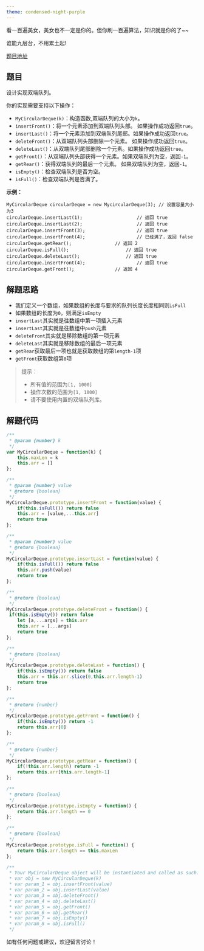 ```yaml
---
theme: condensed-night-purple
---
```


看一百遍美女，美女也不一定是你的。但你刷一百遍算法，知识就是你的了~~

谁能九层台，不用累土起!

[题目地址](https://leetcode-cn.com/problems/design-circular-deque/)

<!-- more -->


## 题目

设计实现双端队列。

你的实现需要支持以下操作：

- `MyCircularDeque(k)`：构造函数,双端队列的大小为`k`。
- `insertFront()`：将一个元素添加到双端队列头部。 如果操作成功返回`true`。
- `insertLast()`：将一个元素添加到双端队列尾部。如果操作成功返回`true`。
- `deleteFront()`：从双端队列头部删除一个元素。 如果操作成功返回`true`。
- `deleteLast()`：从双端队列尾部删除一个元素。如果操作成功返回`true`。
- `getFront()`：从双端队列头部获得一个元素。如果双端队列为空，返回`-1`。
- `getRear()`：获得双端队列的最后一个元素。 如果双端队列为空，返回`-1`。
- `isEmpty()`：检查双端队列是否为空。
- `isFull()`：检查双端队列是否满了。

**示例：**

```
MyCircularDeque circularDeque = new MycircularDeque(3); // 设置容量大小为3
circularDeque.insertLast(1);			        // 返回 true
circularDeque.insertLast(2);			        // 返回 true
circularDeque.insertFront(3);			        // 返回 true
circularDeque.insertFront(4);			        // 已经满了，返回 false
circularDeque.getRear();  				// 返回 2
circularDeque.isFull();				        // 返回 true
circularDeque.deleteLast();			        // 返回 true
circularDeque.insertFront(4);			        // 返回 true
circularDeque.getFront();				// 返回 4
```


## 解题思路

-   我们定义一个数组，如果数组的长度与要求的队列长度长度相同则`isFull`
-   如果数组的长度为`0`，则满足`isEmpty`
-   `insertLast`其实就是往数组中第一项插入元素
-   `insertLast`其实就是往数组中`push`元素
-   `deleteFront`其实就是移除数组的第一项元素
-   `deleteLast`其实就是移除数组的最后一项元素
-   `getRear`获取最后一项也就是获取数组的第`length-1`项
-   `getFront`获取数组第`0`项

> 提示：
> - 所有值的范围为`[1, 1000]`
> - 操作次数的范围为`[1, 1000]`
> - 请不要使用内置的双端队列库。


## 解题代码

```js
/**
 * @param {number} k
 */
var MyCircularDeque = function(k) {
    this.maxLen = k 
    this.arr = []
};

/** 
 * @param {number} value
 * @return {boolean}
 */
MyCircularDeque.prototype.insertFront = function(value) {
    if(this.isFull()) return false
    this.arr = [value,...this.arr]
    return true
};

/** 
 * @param {number} value
 * @return {boolean}
 */
MyCircularDeque.prototype.insertLast = function(value) {
    if(this.isFull()) return false
    this.arr.push(value)
    return true
};

/**
 * @return {boolean}
 */
MyCircularDeque.prototype.deleteFront = function() {
 if(this.isEmpty()) return false
    let [a,...args] = this.arr
    this.arr = [...args]
    return true
};

/**
 * @return {boolean}
 */
MyCircularDeque.prototype.deleteLast = function() {
    if(this.isEmpty()) return false
    this.arr = this.arr.slice(0,this.arr.length-1)
    return true
};

/**
 * @return {number}
 */
MyCircularDeque.prototype.getFront = function() {
    if(this.isEmpty()) return -1
    return this.arr[0]
};

/**
 * @return {number}
 */
MyCircularDeque.prototype.getRear = function() {
    if(!this.arr.length) return -1
    return this.arr[this.arr.length-1]
};

/**
 * @return {boolean}
 */
MyCircularDeque.prototype.isEmpty = function() {
    return this.arr.length == 0
};

/**
 * @return {boolean}
 */
MyCircularDeque.prototype.isFull = function() {
    return this.arr.length == this.maxLen
};

/**
 * Your MyCircularDeque object will be instantiated and called as such:
 * var obj = new MyCircularDeque(k)
 * var param_1 = obj.insertFront(value)
 * var param_2 = obj.insertLast(value)
 * var param_3 = obj.deleteFront()
 * var param_4 = obj.deleteLast()
 * var param_5 = obj.getFront()
 * var param_6 = obj.getRear()
 * var param_7 = obj.isEmpty()
 * var param_8 = obj.isFull()
 */
```

如有任何问题或建议，欢迎留言讨论！
